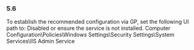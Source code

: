 ### 5.6  
To establish the recommended configuration via GP, set the following UI path to: Disabled 
or ensure the service is not installed. 
Computer Configuration\Policies\Windows Settings\Security Settings\System 
Services\IIS Admin Service 
